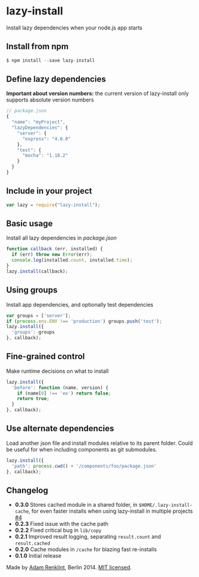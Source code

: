 lazy-install
============

Install lazy dependencies when your node.js app starts

## Install from npm

```javascript
$ npm install --save lazy-install
```

## Define lazy dependencies

**Important about version numbers:** the current version of lazy-install only supports absolute version numbers

```javascript
// package.json
{
  "name": "myProject",
  "lazyDependencies": {
    "server": {
      "express": "4.0.0"
    },
    "test": {
      "mocha": "1.18.2"
    }
  }
}
```

## Include in your project

```javascript
var lazy = require("lazy-install");
```

## Basic usage

Install all lazy dependencies in *package.json*

```javascript
function callback (err, installed) {
  if (err) throw new Error(err);
  console.log(installed.count, installed.time);
}
lazy.install(callback);
```

## Using groups

Install app dependencies, and optionally test dependencies

```javascript
var groups = ['server'];
if (process.env.ENV !== 'production') groups.push('test');
lazy.install({
  'groups': groups
}, callback);
```

## Fine-grained control

Make runtime decisions on what to install

```javascript
lazy.install({
  'before': function (name, version) {
    if (name[0] !== 'ex') return false;
    return true;
  }
}, callback);
```

## Use alternate dependencies

Load another json file and install modules relative to its parent folder. Could be useful for when including components as git submodules.

```javascript
lazy.install({
  'path': process.cwd() + '/components/foo/package.json'
}, callback);
```

## Changelog

- **0.3.0** Stores cached module in a shared folder, in ```$HOME/.lazy-install-cache```, for even faster installs when using lazy-install in multiple projects [#4](https://github.com/adamrenklint/lazy-install/issues/4)
- **0.2.3** Fixed issue with the cache path
- **0.2.2** Fixed critical bug in ```lib/copy```
- **0.2.1** Improved result logging, separating ```result.count``` and ```result.cached```
- **0.2.0** Cache modules in ```/cache``` for blazing fast re-installs
- **0.1.0** Initial release

Made by [Adam Renklint](http://adamrenklint.com), Berlin 2014. [MIT licensed](https://github.com/adamrenklint/lazy-install/blob/master/LICENSE).
